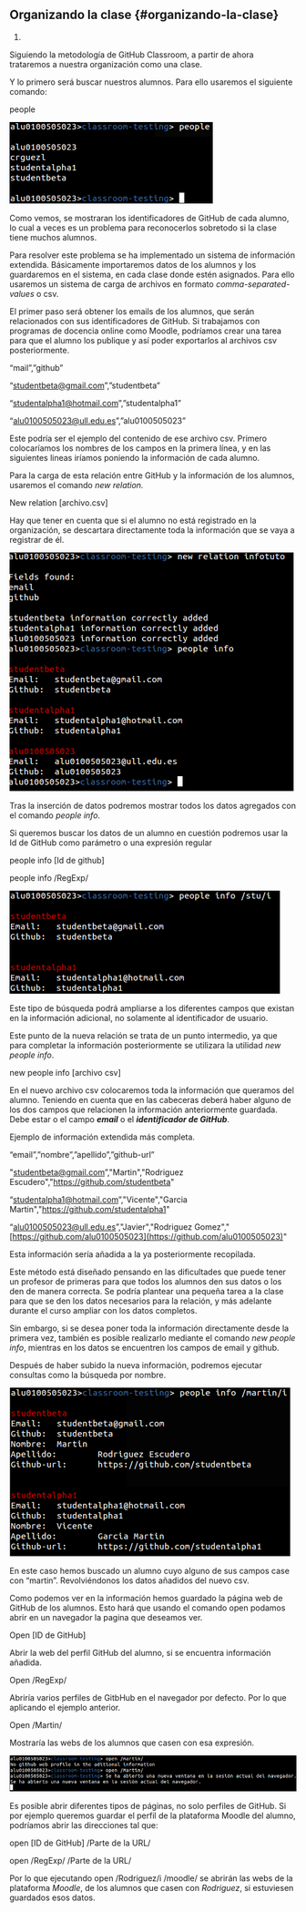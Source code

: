 ## Organizando la clase {#organizando-la-clase}

1.  

Siguiendo la metodología de GitHub Classroom, a partir de ahora trataremos a nuestra organización como una clase.

Y lo primero será buscar nuestros alumnos. Para ello usaremos el siguiente comando:

people

![](../assets/tutorial5.png)

Como vemos, se mostraran los identificadores de GitHub de cada alumno, lo cual a veces es un problema para reconocerlos sobretodo si la clase tiene muchos alumnos.

Para resolver este problema se ha implementado un sistema de información extendida. Básicamente importaremos datos de los alumnos y los guardaremos en el sistema, en cada clase donde estén asignados. Para ello usaremos un sistema de carga de archivos en formato _comma-separated-values_ o csv.

El primer paso será obtener los emails de los alumnos, que serán relacionados con sus identificadores de GitHub. Si trabajamos con programas de docencia online como Moodle, podríamos crear una tarea para que el alumno los publique y así poder exportarlos al archivos csv posteriormente.

“mail”,”github”

“studentbeta@gmail.com”,”studentbeta”

“studentalpha1@hotmail.com”,”studentalpha1”

“alu0100505023@ull.edu.es”,”alu0100505023”

Este podría ser el ejemplo del contenido de ese archivo csv. Primero colocaríamos los nombres de los campos en la primera línea, y en las siguientes lineas iríamos poniendo la información de cada alumno.

Para la carga de esta relación entre GitHub y la información de los alumnos, usaremos el comando _new relation._

New relation [archivo.csv]

Hay que tener en cuenta que si el alumno no está registrado en la organización, se descartara directamente toda la información que se vaya a registrar de él.

![](../assets/tutorial6.png)

Tras la inserción de datos podremos mostrar todos los datos agregados con el comando _people info_.

Si queremos buscar los datos de un alumno en cuestión podremos usar la Id de GitHub como parámetro o una expresión regular

people info [Id de github]

people info /RegExp/

![](../assets/tutorial7.png)

Este tipo de búsqueda podrá ampliarse a los diferentes campos que existan en la información adicional, no solamente al identificador de usuario.

Este punto de la nueva relación se trata de un punto intermedio, ya que para completar la información posteriormente se utilizara la utilidad _new people info_.

new people info [archivo csv]

En el nuevo archivo csv colocaremos toda la información que queramos del alumno. Teniendo en cuenta que en las cabeceras deberá haber alguno de los dos campos que relacionen la información anteriormente guardada. Debe estar o el campo **_email_** o el **_identificador de GitHub_**.

Ejemplo de información extendida más completa.

“email”,”nombre”,”apellido”,”github-url”

&quot;studentbeta@gmail.com”,&quot;Martin&quot;,&quot;Rodriguez Escudero&quot;,&quot;https://github.com/studentbeta&quot;

“studentalpha1@hotmail.com”,&quot;Vicente&quot;,&quot;Garcia Martin&quot;,&quot;https://github.com/studentalpha1&quot;

“alu0100505023@ull.edu.es”,&quot;Javier&quot;,&quot;Rodriguez Gomez&quot;,&quot;[https://github.com/alu0100505023](https://github.com/alu0100505023)&quot;

Esta información sería añadida a la ya posteriormente recopilada.

Este método está diseñado pensando en las dificultades que puede tener un profesor de primeras para que todos los alumnos den sus datos o los den de manera correcta. Se podría plantear una pequeña tarea a la clase para que se den los datos necesarios para la relación, y más adelante durante el curso ampliar con los datos completos.

Sin embargo, si se desea poner toda la información directamente desde la primera vez, también es posible realizarlo mediante el comando _new people info_, mientras en los datos se encuentren los campos de email y github.

Después de haber subido la nueva información, podremos ejecutar consultas como la búsqueda por nombre.

![](../assets/tutorial8.png)

En este caso hemos buscado un alumno cuyo alguno de sus campos case con “martin”. Revolviéndonos los datos añadidos del nuevo csv.

Como podemos ver en la información hemos guardado la página web de GitHub de los alumnos. Esto hará que usando el comando open podamos abrir en un navegador la pagina que deseamos ver.

Open [ID de GitHub]

Abrir la web del perfil GitHub del alumno, si se encuentra información añadida.

Open /RegExp/

Abriría varios perfiles de GitbHub en el navegador por defecto. Por lo que aplicando el ejemplo anterior.

Open /Martin/

Mostraría las webs de los alumnos que casen con esa expresión.

![](../assets/tutorial9.png)

Es posible abrir diferentes tipos de páginas, no solo perfiles de GitHub. Si por ejemplo queremos guardar el perfil de la plataforma Moodle del alumno, podríamos abrir las direcciones tal que:

open [ID de GitHub] /Parte de la URL/

open /RegExp/ /Parte de la URL/

Por lo que ejecutando open /Rodriguez/i /moodle/ se abrirán las webs de la plataforma _Moodle_, de los alumnos que casen con _Rodriguez_, si estuviesen guardados esos datos.